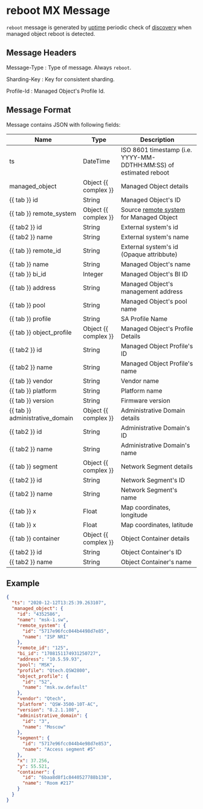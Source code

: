 # reboot MX Message

`reboot` message is generated by [uptime](../../discovery-reference/periodic/uptime.md)
periodic check of [discovery](../../../services-reference/discovery.md) when
managed object reboot is detected.

## Message Headers

Message-Type
: Type of message. Always `reboot`.

Sharding-Key
: Key for consistent sharding.

Profile-Id
: Managed Object's Profile Id.

## Message Format

Message contains JSON with following fields:

| Name                            | Type                 | Description                                                                   |
| ------------------------------- | -------------------- | ----------------------------------------------------------------------------- |
| ts                              | DateTime             | ISO 8601 timestamp (i.e. YYYY-MM-DDTHH:MM:SS) of estimated reboot             |
| managed_object                  | Object {{ complex }} | Managed Object details                                                        |
| {{ tab }} id                    | String               | Managed Object's ID                                                           |
| {{ tab }} remote_system         | Object {{ complex }} | Source [remote system](../concepts/remote-system/index.md) for Managed Object |
| {{ tab2 }} id                   | String               | External system's id                                                          |
| {{ tab2 }} name                 | String               | External system's name                                                        |
| {{ tab }} remote_id             | String               | External system's id (Opaque attribbute)                                      |
| {{ tab }} name                  | String               | Managed Object's name                                                         |
| {{ tab }} bi_id                 | Integer              | Managed Object's BI ID                                                        |
| {{ tab }} address               | String               | Managed Object's management address                                           |
| {{ tab }} pool                  | String               | Managed Object's pool name                                                    |
| {{ tab }} profile               | String               | SA Profile Name                                                               |
| {{ tab }} object_profile        | Object {{ complex }} | Managed Object's Profile Details                                              |
| {{ tab2 }} id                   | String               | Managed Object Profile's ID                                                   |
| {{ tab2 }} name                 | String               | Managed Object Profile's name                                                 |
| {{ tab }} vendor                | String               | Vendor name                                                                   |
| {{ tab }} platform              | String               | Platform name                                                                 |
| {{ tab }} version               | String               | Firmware version                                                              |
| {{ tab }} administrative_domain | Object {{ complex }} | Administrative Domain details                                                 |
| {{ tab2 }} id                   | String               | Administrative Domain's ID                                                    |
| {{ tab2 }} name                 | String               | Administrative Domain's name                                                  |
| {{ tab }} segment               | Object {{ complex }} | Network Segment details                                                       |
| {{ tab2 }} id                   | String               | Network Segment's ID                                                          |
| {{ tab2 }} name                 | String               | Network Segment's name                                                        |
| {{ tab }} x                     | Float                | Map coordinates, longitude                                                    |
| {{ tab }} x                     | Float                | Map coordinates, latitude                                                     |
| {{ tab }} container             | Object {{ complex }} | Object Container details                                                      |
| {{ tab2 }} id                   | String               | Object Container's ID                                                         |
| {{ tab2 }} name                 | String               | Object Container's name                                                       |

## Example

```json
{
  "ts": "2020-12-12T13:25:39.263107",
  "managed_object": {
    "id": "4352586",
    "name": "msk-1.sw",
    "remote_system": {
      "id": "5717e96fcc044b4498d7e85",
      "name": "ISP NRI"
    },
    "remote_id": "125",
    "bi_id": "1708151174931250727",
    "address": "10.5.59.93",
    "pool": "MSK",
    "profile": "Qtech.QSW2800",
    "object_profile": {
      "id": "52",
      "name": "msk.sw.default"
    },
    "vendor": "Qtech",
    "platform": "QSW-3500-10T-AC",
    "version": "8.2.1.108",
    "administrative_domain": {
      "id": "3",
      "name": "Moscow"
    },
    "segment": {
      "id": "5717e96fcc044b4e98d7e853",
      "name": "Access segment #5"
    },
    "x": 37.256,
    "y": 55.521,
    "container": {
      "id": "6baa8d8f1c8440527788b138",
      "name": "Room #217"
    }
  }
}
```

